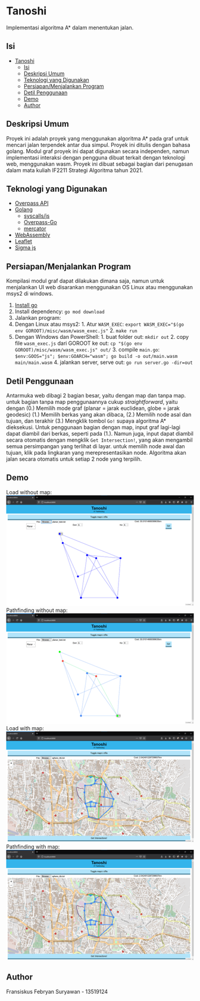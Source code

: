 # Tanoshi
Implementasi algoritma A* dalam menentukan jalan.

## Isi
- [Tanoshi](#tanoshi)
  - [Isi](#isi)
  - [Deskripsi Umum](#deskripsi-umum)
  - [Teknologi yang Digunakan](#teknologi-yang-digunakan)
  - [Persiapan/Menjalankan Program](#persiapanmenjalankan-program)
  - [Detil Penggunaan](#detil-penggunaan)
  - [Demo](#demo)
  - [Author](#author)
## Deskripsi Umum
Proyek ini adalah proyek yang menggunakan algoritma A* pada graf untuk mencari
jalan terpendek antar dua simpul. Proyek ini ditulis dengan bahasa golang.
Modul graf proyek ini dapat digunakan secara independen, namun implementasi
interaksi dengan pengguna dibuat terkait dengan teknologi web, menggunakan
wasm.
Proyek ini dibuat sebagai bagian dari penugasan dalam mata kuliah IF2211
Strategi Algoritma tahun 2021.

## Teknologi yang Digunakan
- [Overpass API](https://wiki.openstreetmap.org/wiki/Overpass_API)
- [Golang](https://golang.org)
  - [syscalls/js](https://golang.org/pkg/syscalls/js)
  - [Overpass-Go](https://github.com/serjvanilla/overpass)
  - [mercator](https://github.com/davvo/mercator)
- [WebAssembly](https://webassembly.org)
- [Leaflet](https://leafletjs.com)
- [Sigma js](https://sigmajs.org)

## Persiapan/Menjalankan Program
Kompilasi modul graf dapat dilakukan dimana saja, namun untuk menjalankan UI
web disarankan menggunakan OS Linux atau menggunakan msys2 di windows.

1. [Install go](https://golang.org/dl)
2. Install dependency: `go mod download`
3. Jalankan program:
  1. Dengan Linux atau msys2:
    1. Atur `WASM_EXEC`: `export WASM_EXEC="$(go env GOROOT)/misc/wasm/wasm_exec.js"`
    2. `make run`
  2. Dengan Windows dan PowerShell:
    1. buat folder out: `mkdir out`
    2. copy file `wasm_exec.js` dari GOROOT ke out: `cp "$(go env GOROOT)/misc/wasm/wasm_exec.js" out/`
    3. compile `main.go`: `$env:GOOS="js"; $env:GOARCH="wasm"; go build -o out/main.wasm main/main.wasm`
    4. jalankan server, serve out: `go run server.go -dir=out`


## Detil Penggunaan
Antarmuka web dibagi 2 bagian besar, yaitu dengan map dan tanpa map. untuk
bagian tanpa map penggunaannya cukup _straightforward_, yaitu dengan (0.)
Memilih mode graf (planar = jarak euclidean, globe = jarak geodesic) (1.)
Memilih berkas yang akan dibaca, (2.) Memilih node asal dan tujuan, dan
terakhir (3.) Mengklik tombol `Go!` supaya algoritma A* dieksekusi.
Untuk penggunaan bagian dengan map, input graf lagi-lagi dapat diambil dari
berkas, seperti pada (1.). Namun juga, input dapat diambil secara otomatis
dengan mengklik `Get Intersection!`, yang akan mengambil semua persimpangan
yang terlihat di layar. untuk memilih node awal dan tujuan, klik pada
lingkaran yang merepresentasikan node. Algoritma akan jalan secara otomatis
untuk setiap 2 node yang terpilih.
## Demo
Load without map:
![Load without map](screenshot/planar_load.png)
Pathfinding without map:
![Path without map](screenshot/planar_path.png)
Load with map:
![Load with map](screenshot/path.png)
Pathfinding with map:
![Path with map](screenshot/path.png)

## Author
Fransiskus Febryan Suryawan - 13519124